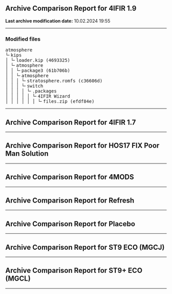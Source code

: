 <h2>Archive Comparison Report for <b>4IFIR 1.9</b></h2><b>Last archive modification date:</b> 10.02.2024 19:55<hr>

<h3>Modified files</h3>
<pre>atmosphere
└╴kips
│ └╴loader.kip (4693325)
│ └╴atmosphere
│ │ └╴package3 (61b706b)
│ │ └╴atmosphere
│ │ │ └╴stratosphere.romfs (c36606d)
│ │ │ └╴switch
│ │ │ │ └╴.packages
│ │ │ │ │ └╴4IFIR Wizard
│ │ │ │ │ │ └╴files.zip (efdf84e)
</pre>
<hr>

<h2>Archive Comparison Report for <b>4IFIR 1.7</b></h2><hr>

<h2>Archive Comparison Report for <b>HOS17 FIX Poor Man Solution</b></h2><hr>

<h2>Archive Comparison Report for <b>4MODS</b></h2><hr>

<h2>Archive Comparison Report for <b>Refresh</b></h2><hr>

<h2>Archive Comparison Report for <b>Placebo</b></h2><hr>

<h2>Archive Comparison Report for <b>ST9 ECO (MGCJ)</b></h2><hr>

<h2>Archive Comparison Report for <b>ST9+ ECO (MGCL)</b></h2><hr>

